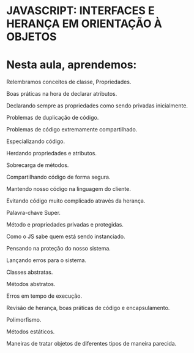 # JAVASCRIPT: INTERFACES E HERANÇA EM ORIENTAÇÃO À OBJETOS

# Nesta aula, aprendemos:

Relembramos conceitos de classe, Propriedades.

Boas práticas na hora de declarar atributos.

Declarando sempre as propriedades como sendo privadas inicialmente.

Problemas de duplicação de código.

Problemas de código extremamente compartilhado.

Especializando código.

Herdando propriedades e atributos.

Sobrecarga de métodos.

Compartilhando código de forma segura.

Mantendo nosso código na linguagem do cliente.

Evitando código muito complicado através da herança.

Palavra-chave Super.

Método e propriedades privadas e protegidas.

Como o JS sabe quem está sendo instanciado.

Pensando na proteção do nosso sistema.

Lançando erros para o sistema.

Classes abstratas.

Métodos abstratos.

Erros em tempo de execução.

Revisão de herança, boas práticas de código e encapsulamento.

Polimorfismo.

Métodos estáticos.

Maneiras de tratar objetos de diferentes tipos de maneira parecida.